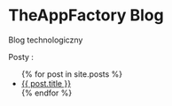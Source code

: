 
<h1>TheAppFactory Blog</h1>
<p>Blog technologiczny</p>

Posty :
<ul>
  {% for post in site.posts %}
    <li>
      <a href="{{ post.url }}">{{ post.title }}</a>
    </li>
  {% endfor %}
</ul>
